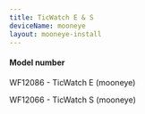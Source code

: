 ```yaml
---
title: TicWatch E & S
deviceName: mooneye
layout: mooneye-install
---
```

<div class="callout callout-info">
    <h4>Model number</h4>
    <p>WF12086 - TicWatch E (mooneye)</p>
    <p>WF12066 - TicWatch S (mooneye)</p>
</div>
